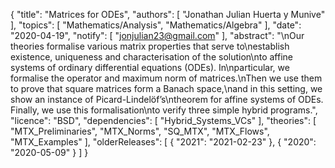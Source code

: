 {
    "title": "Matrices for ODEs",
    "authors": [
        "Jonathan Julian Huerta y Munive"
    ],
    "topics": [
        "Mathematics/Analysis",
        "Mathematics/Algebra"
    ],
    "date": "2020-04-19",
    "notify": [
        "jonjulian23@gmail.com"
    ],
    "abstract": "\nOur theories formalise various matrix properties that serve to\nestablish existence, uniqueness and characterisation of the solution\nto affine systems of ordinary differential equations (ODEs). In\nparticular, we formalise the operator and maximum norm of matrices.\nThen we use them to prove that square matrices form a Banach space,\nand in this setting, we show an instance of Picard-Lindelöf’s\ntheorem for affine systems of ODEs. Finally, we use this formalisation\nto verify three simple hybrid programs.",
    "licence": "BSD",
    "dependencies": [
        "Hybrid_Systems_VCs"
    ],
    "theories": [
        "MTX_Preliminaries",
        "MTX_Norms",
        "SQ_MTX",
        "MTX_Flows",
        "MTX_Examples"
    ],
    "olderReleases": [
        {
            "2021": "2021-02-23"
        },
        {
            "2020": "2020-05-09"
        }
    ]
}